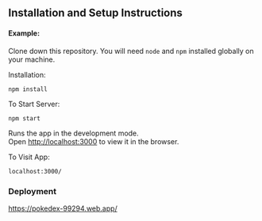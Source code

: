 ## Installation and Setup Instructions

#### Example:  

Clone down this repository. You will need `node` and `npm` installed globally on your machine.  

Installation:

`npm install`  

To Start Server:

`npm start` 

Runs the app in the development mode.<br>
Open [http://localhost:3000](http://localhost:3000) to view it in the browser.

To Visit App:

`localhost:3000/`


### Deployment

https://pokedex-99294.web.app/
